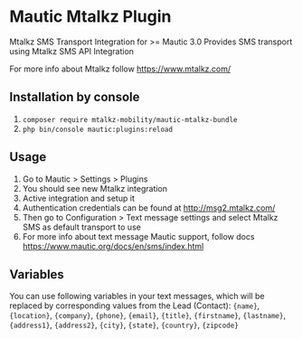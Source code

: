 # Mautic Mtalkz Plugin
Mtalkz SMS Transport Integration for >= Mautic 3.0 
Provides SMS transport using Mtalkz SMS API Integration

For more info about Mtalkz follow https://www.mtalkz.com/

## Installation by console
1. `composer require mtalkz-mobility/mautic-mtalkz-bundle`
2. `php bin/console mautic:plugins:reload`

## Usage
1. Go to Mautic > Settings > Plugins
2. You should see new Mtalkz integration
3. Active integration and setup it
4. Authentication credentials can be found at http://msg2.mtalkz.com/
5. Then go to Configuration > Text message settings and select Mtalkz SMS as default transport to use
6. For more info about text message Mautic support, follow docs https://www.mautic.org/docs/en/sms/index.html

## Variables
You can use following variables in your text messages, which will be replaced by corresponding values from the Lead (Contact): `{name}`, `{location}`, `{company}`, `{phone}`, `{email}`, `{title}`, `{firstname}`, `{lastname}`, `{address1}`, `{address2}`, `{city}`, `{state}`, `{country}`, `{zipcode}`
